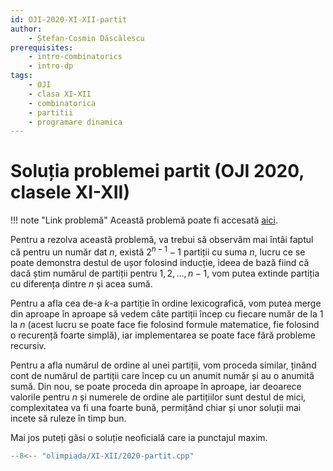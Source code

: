 ```yaml
---
id: OJI-2020-XI-XII-partit
author:
    - Ștefan-Cosmin Dăscălescu
prerequisites:
    - intro-combinatorics
    - intro-dp
tags:
    - OJI
    - clasa XI-XII
    - combinatorica
    - partitii
    - programare dinamica
---
```


# Soluția problemei partit (OJI 2020, clasele XI-XII)

!!! note "Link problemă"
    Această problemă poate fi accesată [aici](https://kilonova.ro/problems/18/).

Pentru a rezolva această problemă, va trebui să observăm mai întâi faptul că
pentru un număr dat $n$, există $2^{n-1} - 1$ partiții cu suma $n$, lucru ce
se poate demonstra destul de ușor folosind inducție, ideea de bază fiind că
dacă știm numărul de partiții pentru $1, 2, \dots, n-1$, vom putea extinde
partiția cu diferența dintre $n$ și acea sumă.

Pentru a afla cea de-a $k$-a partiție în ordine lexicografică, vom putea merge
din aproape în aproape să vedem câte partiții încep cu fiecare număr de la $1$
la $n$ (acest lucru se poate face fie folosind formule matematice, fie folosind
o recurență foarte simplă), iar implementarea se poate face fără probleme recursiv.

Pentru a afla numărul de ordine al unei partiții, vom proceda similar, ținând
cont de numărul de partiții care încep cu un anumit număr și au o anumită sumă.
Din nou, se poate proceda din aproape în aproape, iar deoarece valorile pentru
$n$ și numerele de ordine ale partițiilor sunt destul de mici, complexitatea
va fi una foarte bună, permițând chiar și unor soluții mai incete să ruleze
în timp bun.

Mai jos puteți găsi o soluție neoficială care ia punctajul maxim.

```cpp
--8<-- "olimpiada/XI-XII/2020-partit.cpp"
```